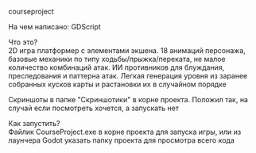 courseproject

На чем написано: GDScript

Что это?  
2D игра платформер с элементами экшена. 18 анимаций персонажа, базовые механики по типу ходьбы/прыжка/переката, не малое количество комбинаций атак. ИИ противников для блуждания, преследования и паттерна атак. Легкая генерация уровня из заранее собранных кусков карты и растановки их в случайном порядке

Скриншоты в папке "Скриншотики" в корне проекта. Положил так, на случай если посмотреть хочется, а запускать нет

Как запустить?  
Файлик CourseProject.exe в корне проекта для запуска игры, или из лаунчера Godot указать папку проекта для просмотра всего кода

